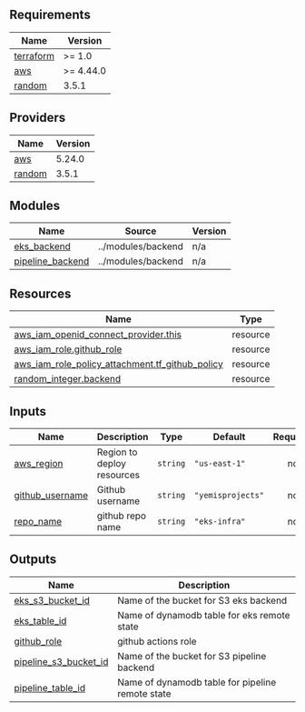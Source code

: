 <!-- BEGIN_TF_DOCS -->
## Requirements

| Name | Version |
|------|---------|
| <a name="requirement_terraform"></a> [terraform](#requirement\_terraform) | >= 1.0 |
| <a name="requirement_aws"></a> [aws](#requirement\_aws) | >= 4.44.0 |
| <a name="requirement_random"></a> [random](#requirement\_random) | 3.5.1 |

## Providers

| Name | Version |
|------|---------|
| <a name="provider_aws"></a> [aws](#provider\_aws) | 5.24.0 |
| <a name="provider_random"></a> [random](#provider\_random) | 3.5.1 |

## Modules

| Name | Source | Version |
|------|--------|---------|
| <a name="module_eks_backend"></a> [eks\_backend](#module\_eks\_backend) | ../modules/backend | n/a |
| <a name="module_pipeline_backend"></a> [pipeline\_backend](#module\_pipeline\_backend) | ../modules/backend | n/a |

## Resources

| Name | Type |
|------|------|
| [aws_iam_openid_connect_provider.this](https://registry.terraform.io/providers/hashicorp/aws/latest/docs/resources/iam_openid_connect_provider) | resource |
| [aws_iam_role.github_role](https://registry.terraform.io/providers/hashicorp/aws/latest/docs/resources/iam_role) | resource |
| [aws_iam_role_policy_attachment.tf_github_policy](https://registry.terraform.io/providers/hashicorp/aws/latest/docs/resources/iam_role_policy_attachment) | resource |
| [random_integer.backend](https://registry.terraform.io/providers/hashicorp/random/3.5.1/docs/resources/integer) | resource |

## Inputs

| Name | Description | Type | Default | Required |
|------|-------------|------|---------|:--------:|
| <a name="input_aws_region"></a> [aws\_region](#input\_aws\_region) | Region to deploy resources | `string` | `"us-east-1"` | no |
| <a name="input_github_username"></a> [github\_username](#input\_github\_username) | Github username | `string` | `"yemisprojects"` | no |
| <a name="input_repo_name"></a> [repo\_name](#input\_repo\_name) | github repo name | `string` | `"eks-infra"` | no |

## Outputs

| Name | Description |
|------|-------------|
| <a name="output_eks_s3_bucket_id"></a> [eks\_s3\_bucket\_id](#output\_eks\_s3\_bucket\_id) | Name of the bucket for S3 eks backend |
| <a name="output_eks_table_id"></a> [eks\_table\_id](#output\_eks\_table\_id) | Name of dynamodb table for eks remote state |
| <a name="output_github_role"></a> [github\_role](#output\_github\_role) | github actions role |
| <a name="output_pipeline_s3_bucket_id"></a> [pipeline\_s3\_bucket\_id](#output\_pipeline\_s3\_bucket\_id) | Name of the bucket for S3 pipeline backend |
| <a name="output_pipeline_table_id"></a> [pipeline\_table\_id](#output\_pipeline\_table\_id) | Name of dynamodb table for pipeline remote state |
<!-- END_TF_DOCS -->
